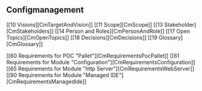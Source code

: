 ## Configmanagement
[[10 Visions][CmTargetAndVision]]
[[11 Scope][CmScope]]
[[13 Stakeholder][CmStakeholders]]
[[14 Person and Roles][CmPersonAndRole]]
[[17 Open Topics][CmOpenTopics]]
[[18 Decisions][CmDecisions]]
[[19 Glossary][CmGlossary]]

[[60 Requirements for POC "Pallet"][CmRequirementsPocPallet]]
[[61 Requirements for Module "Configuration"][CmRequirementsConfiguration]]
[[65 Requirements for Module "http Server"][CmRequirementsWebServer]]
[[90 Requirements for Module "Managed IDE"][CmRequirementsManagedIde]]
